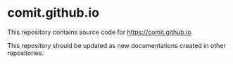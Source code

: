 # comit.github.io

This repository contains source code for https://comit.github.io.

This repository should be updated as new documentations created in other repositories. 
